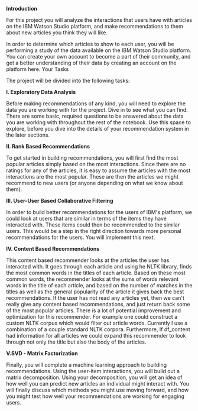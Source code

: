 **Introduction**

For this project you will analyze the interactions that users have with articles on the IBM Watson Studio platform, and make recommendations to them about new articles you think they will like.

In order to determine which articles to show to each user, you will be performing a study of the data available on the IBM Watson Studio platform. You can create your own account to become a part of their community, and get a better understanding of their data by creating an account on the platform here. Your Tasks

The project will be divided into the following tasks:

**I. Exploratory Data Analysis**

Before making recommendations of any kind, you will need to explore the data you are working with for the project. Dive in to see what you can find. There are some basic, required questions to be answered about the data you are working with throughout the rest of the notebook. Use this space to explore, before you dive into the details of your recommendation system in the later sections.

**II. Rank Based Recommendations**

To get started in building recommendations, you will first find the most popular articles simply based on the most interactions. Since there are no ratings for any of the articles, it is easy to assume the articles with the most interactions are the most popular. These are then the articles we might recommend to new users (or anyone depending on what we know about them).

**III. User-User Based Collaborative Filtering**

In order to build better recommendations for the users of IBM's platform, we could look at users that are similar in terms of the items they have interacted with. These items could then be recommended to the similar users. This would be a step in the right direction towards more personal recommendations for the users. You will implement this next.

**IV. Content Based Recommendations**

This content based recommender looks at the articles the user has interacted with. It goes through each article and using he NLTK library, finds the most common words in the titles of each article.
Based on these most common words, the recommender looks at the sums of words relevant words in the title of each article, and based on the number of matches in the titles as well as the general popularity of the article it gives back the best recommendations.
If the user has not read any articles yet, then we can't really give any content based recommendations, and just return back some of the most popular articles.
There is a lot of potential improvement and optimization for this recommender. For example one could construct a custom NLTK corpus which would filter out article words. Currently I use a combination of a couple standard NLTK corpora. Furthermore, If df_content had information for all articles we could expand this recommender to look through not only the title but also the body of the articles.

**V.SVD - Matrix Factorization**

Finally, you will complete a machine learning approach to building recommendations. Using the user-item interactions, you will build out a matrix decomposition. Using your decomposition, you will get an idea of how well you can predict new articles an individual might interact with. You will finally discuss which methods you might use moving forward, and how you might test how well your recommendations are working for engaging users.
